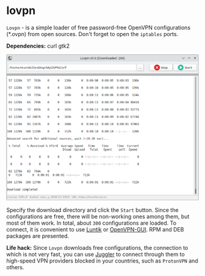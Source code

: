 # lovpn
`Lovpn` - is a simple loader of free password-free OpenVPN configurations (*.ovpn) from open sources. Don't forget to open the `iptables` ports.

**Dependencies:** curl gtk2

![](https://github.com/AKotov-dev/lovpn/blob/main/ScreenShot1.png)

Specify the download directory and click the `Start` button. Since the configurations are free, there will be non-working ones among them, but most of them work. In total, about `300` configurations are loaded. To connect, it is convenient to use [Luntik](https://github.com/AKotov-dev/luntik) or [OpenVPN-GUI](https://github.com/AKotov-dev/OpenVPN-GUI). RPM and DEB packages are presented.  
  
**Life hack:** Since `Lovpn` downloads free configurations, the connection to which is not very fast, you can use [Juggler](https://github.com/AKotov-dev/juggler) to connect through them to high-speed VPN providers blocked in your countries, such as `ProtonVPN` and others.
